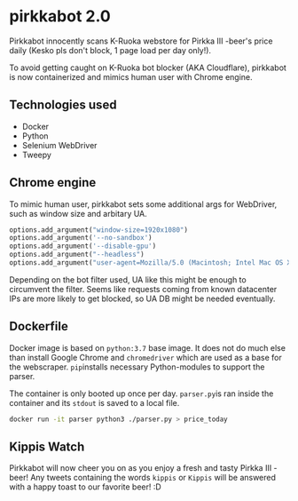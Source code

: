 # pirkkabot 2.0

Pirkkabot innocently scans K-Ruoka webstore for Pirkka III -beer's price daily (Kesko pls don't block, 1 page load per day only!).

To avoid getting caught on K-Ruoka bot blocker (AKA Cloudflare), pirkkabot is now containerized and mimics human user with Chrome engine. 

## Technologies used

- Docker
- Python
- Selenium WebDriver
- Tweepy

## Chrome engine

To mimic human user, pirkkabot sets some additional args for WebDriver, such as window size and arbitary UA.

```python
options.add_argument("window-size=1920x1080")
options.add_argument('--no-sandbox')
options.add_argument('--disable-gpu')
options.add_argument("--headless")
options.add_argument("user-agent=Mozilla/5.0 (Macintosh; Intel Mac OS X 10_14_2) AppleWebKit/537.36 (KHTML, like Gecko) Chrome/75.0.3770.100 Safari/537.36")

```

Depending on the bot filter used, UA like this might be enough to circumvent the filter. Seems like requests coming from known datacenter IPs are more likely to get blocked, so UA DB might be needed eventually.

## Dockerfile

Docker image is based on ``python:3.7`` base image. It does not do much else than install Google Chrome and ``chromedriver`` which are used as a base for the webscraper. ``pip``installs necessary Python-modules to support the parser. 

The container is only booted up once per day. ``parser.py``is ran inside the container and its ``stdout`` is saved to a local file. 

```bash 
docker run -it parser python3 ./parser.py > price_today
```

## Kippis Watch

Pirkkabot will now cheer you on as you enjoy a fresh and tasty Pirkka III -beer! Any tweets containing the words ``kippis`` or ``Kippis`` will be answered with a happy toast to our favorite beer! :D
